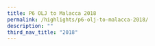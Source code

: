 ```yaml
---
title: P6 OLJ to Malacca 2018
permalink: /highlights/p6-olj-to-malacca-2018/
description: ""
third_nav_title: "2018"
---
```

